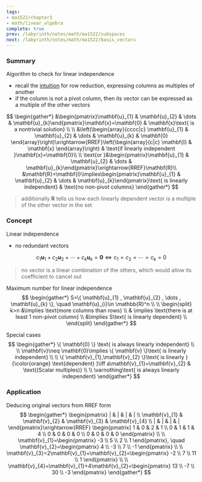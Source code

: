 ```yaml
---
tags:
- ma1522/chapter3
- math/linear_algebra
complete: true
prev: /labyrinth/notes/math/ma1522/subspaces
next: /labyrinth/notes/math/ma1522/basis_vectors
---
```

   
### Summary
Algorithm to check for linear independence
- recall the [intuition](/labyrinth/notes/math/ma1522/gaussian_elimination#^0aa696) for row reduction, expressing columns as multiples of another
- if the column is not a pivot column, then its vector can be expressed as a multiple of the other vectors

$$
\begin{gather*}
&\begin{pmatrix}\mathbf{u}_{1} & \mathbf{u}_{2} & \dots & \mathbf{u}_{k}\end{pmatrix}\mathbf{x}=\mathbf{0} & \mathbf{x}\text{ is a nontrivial solution} \\ 
\\
&\left(\begin{array}{cccc|c} \mathbf{u}_{1} & \mathbf{u}_{2} & \dots & \mathbf{u}_{k} & \mathbf{0} \end{array}\right)\xrightarrow{RREF}\left(\begin{array}{c|c} \mathbf{I} & \mathbf{x} \end{array}\right) & \text{if linearly independent }\mathbf{x}=\mathbf{0}\\
\\
\text{or }&\begin{pmatrix}\mathbf{u}_{1} & \mathbf{u}_{2} & \dots & \mathbf{u}_{k}\end{pmatrix}\xrightarrow{RREF}\mathbf{R}\\
&\mathbf{R}=\mathbf{I}\implies\begin{pmatrix}\mathbf{u}_{1} & \mathbf{u}_{2} & \dots & \mathbf{u}_{k}\end{pmatrix}\text{ is linearly independent} & \text{no non-pivot columns}
\end{gather*}
$$
> additionally $\mathbf{R}$ tells us how each linearly dependent vector is a multiple of the other vector in the set
### Concept
Linear independence
- no redundant vectors

$$
c_1\mathbf{u}_1+c_2\mathbf{u}_2+\cdots+c_k\mathbf{u}_k=\mathbf{0} \iff c_1=c_2=\cdots=c_k=0
$$
> no vector is a linear combination of the others, which would allow its coefficient to cancel out

Maximum number for linear independence
$$
\begin{gather*}
S=\{ \mathbf{u}_{1} , \mathbf{u}_{2} , \dots , \mathbf{u}_{k} \}, \quad \mathbf{u}_{i}\in \mathbb{R}^n \\
\\
\begin{split}
k>n &\implies \text{more columns than rows} \\
& \implies \text{there is at least 1 non-pivot column} \\
&\implies S\text{ is linearly dependent} \\
\end{split}
\end{gather*}
$$

Special cases
$$
\begin{gather*}
\{ \mathbf{0} \} \text{ is always linearly independent} \\
\\
\mathbf{v}\neq \mathbf{0}\implies \{ \mathbf{v} \}\text{ is linearly independent} \\
\\
\{ \mathbf{v}_{1},\mathbf{v}_{2} \}\text{ is linearly }{\color{orange} \text{dependent} }\iff a\mathbf{v}_{1}=\mathbf{v}_{2} & \text{(Scalar multiples)} \\
\\
\varnothing\text{ is always linearly independent}
\end{gather*}
$$
### Application
Deducing original vectors from RREF form
$$
\begin{gather*}
\begin{pmatrix} 
| & | & | & | \\
\mathbf{v}_{1} & \mathbf{v}_{2} & \mathbf{v}_{3} & \mathbf{v}_{4} \\
| & | & | & |
\end{pmatrix}\xrightarrow{RREF}
\begin{pmatrix}
1 & 0 & 2 & 1 \\
0 & 1 & 1 & 4 \\
0 & 0 & 0 & 0 \\
0 & 0 & 0 & 0
\end{pmatrix} \\
\\
\mathbf{v}_{1}=\begin{pmatrix}
-3 \\
5 \\
2 \\
1
\end{pmatrix}, \quad \mathbf{v}_{2}=\begin{pmatrix}
4 \\
-3 \\
7 \\
-1
\end{pmatrix} \\
\\
\mathbf{v}_{3}=2\mathbf{v}_{1}+\mathbf{v}_{2}=\begin{pmatrix}
-2 \\
7 \\
11 \\
1
\end{pmatrix} \\
\\
\mathbf{v}_{4}=\mathbf{v}_{1}+4\mathbf{v}_{2}=\begin{pmatrix}
13 \\
-7 \\
30 \\
-3
\end{pmatrix}
\end{gather*}
$$